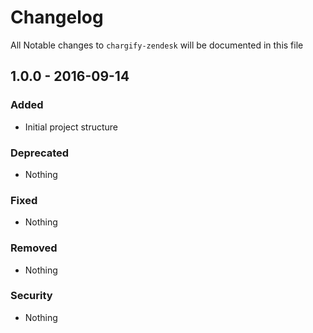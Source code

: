 # Changelog

All Notable changes to `chargify-zendesk` will be documented in this file

## 1.0.0 - 2016-09-14

### Added
- Initial project structure

### Deprecated
- Nothing

### Fixed
- Nothing

### Removed
- Nothing

### Security
- Nothing
